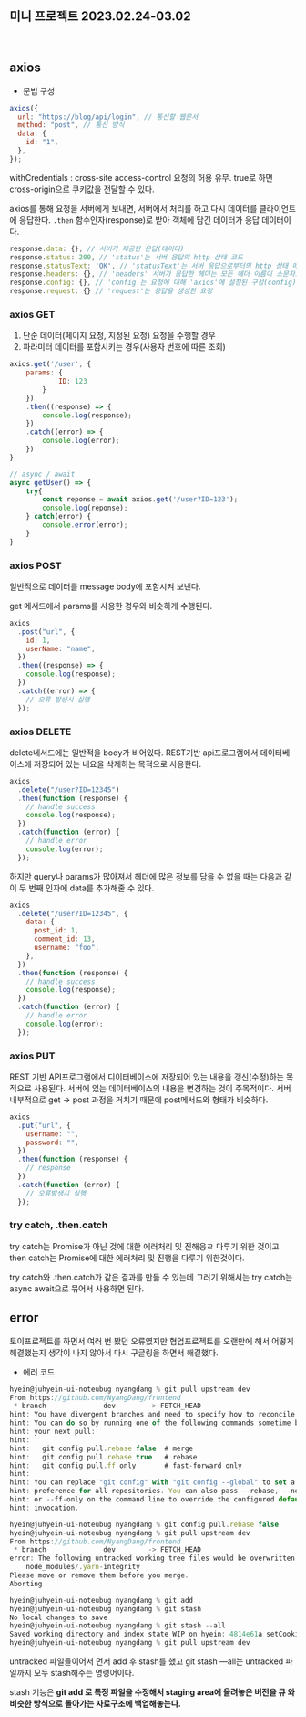 ## 미니 프로젝트 2023.02.24-03.02

<br />

## axios

- 문법 구성

```jsx
axios({
  url: "https://blog/api/login", // 통신할 웹문서
  method: "post", // 통신 방식
  data: {
    id: "1",
  },
});
```

withCredentials : cross-site access-control 요청의 허용 유무. true로 하면 cross-origin으로 쿠키값을 전달할 수 있다.

axios를 통해 요청을 서버에게 보내면, 서버에서 처리를 하고 다시 데이터를 클라이언트에 응답한다. `.then` 함수인자(response)로 받아 객체에 담긴 데이터가 응답 데이터이다.

```jsx
response.data: {}, // 서버가 제공한 은답(데이터)
response.status: 200, // 'status'는 서버 응답의 http 상태 코드
response.statusText: 'OK', // 'statusText'는 서버 응답으로부터의 http 상태 메시지
response.headers: {}, // 'headers' 서버가 응답한 헤더는 모든 헤더 이름이 소문자로 제공
response.config: {}, // 'config'는 요청에 대해 'axios'에 설정된 구성(config)
response.request: {} // 'request'는 응답을 생성한 요청
```

### axios GET

1. 단순 데이터(페이지 요청, 지정된 요청) 요청을 수행할 경우
2. 파라미터 데이터를 포함시키는 경우(사용자 번호에 따른 조회)

```jsx
axios.get('/user', {
	params: {
			ID: 123
		}
	})
	.then((response) => {
		console.log(response);
	})
	.catch((error) => {
		console.log(error);
	})
}

// async / await
async getUser() => {
	try{
		const reponse = await axios.get('/user?ID=123');
		console.log(reponse);
	} catch(error) {
		console.error(error);
	}
}
```

### axios POST

일반적으로 데이터를 message body에 포함시켜 보낸다.

get 메서드에서 params를 사용한 경우와 비슷하게 수행된다.

```jsx
axios
  .post("url", {
    id: 1,
    userName: "name",
  })
  .then((response) => {
    console.log(response);
  })
  .catch((error) => {
    // 오류 발생시 실행
  });
```

### axios DELETE

delete네서드에는 일반적을 body가 비어있다. REST기반 api프로그램에서 데이터베이스에 저장되어 있는 내요을 삭제하는 목적으로 사용한다.

```jsx
axios
  .delete("/user?ID=12345")
  .then(function (response) {
    // handle success
    console.log(response);
  })
  .catch(function (error) {
    // handle error
    console.log(error);
  });
```

하지만 query나 params가 많아져서 헤더에 많은 정보를 담을 수 없을 때는 다음과 같이 두 번째 인자에 data를 추가해줄 수 있다.

```jsx
axios
  .delete("/user?ID=12345", {
    data: {
      post_id: 1,
      comment_id: 13,
      username: "foo",
    },
  })
  .then(function (response) {
    // handle success
    console.log(response);
  })
  .catch(function (error) {
    // handle error
    console.log(error);
  });
```

### axios PUT

REST 기반 API프로그램에서 디이터베이스에 저장되어 있는 내용을 갱신(수정)하는 목적으로 사용된다. 서버에 있는 데이터베이스의 내용을 변경하는 것이 주목적이다. 서버 내부적으로 get → post 과정을 거치기 때문에 post메서드와 형태가 비슷하다.

```jsx
axios
  .put("url", {
    username: "",
    password: "",
  })
  .then(function (response) {
    // response
  })
  .catch(function (error) {
    // 오류발생시 실행
  });
```

### try catch, .then.catch

try catch는 Promise가 아닌 것에 대한 에러처리 및 진해응ㄹ 다루기 위한 것이고 then catch는 Promise에 대한 에러처리 및 진행을 다루기 위한것이다.

try catch와 .then.catch가 같은 결과를 만들 수 있는데 그러기 위해서는 try catch는 async await으로 묶어서 사용하면 된다.

## error

토이프로젝트를 하면서 여러 번 봤던 오류였지만 협업프로젝트를 오랜만에 해서 어떻게 해결했는지 생각이 나지 않아서 다시 구글링을 하면서 해결했다.

- 에러 코드

```jsx
hyein@juhyein-ui-noteubug nyangdang % git pull upstream dev
From https://github.com/NyangDang/frontend
 * branch              dev        -> FETCH_HEAD
hint: You have divergent branches and need to specify how to reconcile them.
hint: You can do so by running one of the following commands sometime before
hint: your next pull:
hint:
hint:   git config pull.rebase false  # merge
hint:   git config pull.rebase true   # rebase
hint:   git config pull.ff only       # fast-forward only
hint:
hint: You can replace "git config" with "git config --global" to set a default
hint: preference for all repositories. You can also pass --rebase, --no-rebase,
hint: or --ff-only on the command line to override the configured default per
hint: invocation.
```

```jsx
hyein@juhyein-ui-noteubug nyangdang % git config pull.rebase false
hyein@juhyein-ui-noteubug nyangdang % git pull upstream dev
From https://github.com/NyangDang/frontend
 * branch              dev        -> FETCH_HEAD
error: The following untracked working tree files would be overwritten by merge:
	node_modules/.yarn-integrity
Please move or remove them before you merge.
Aborting
```

```jsx
hyein@juhyein-ui-noteubug nyangdang % git add .
hyein@juhyein-ui-noteubug nyangdang % git stash
No local changes to save
hyein@juhyein-ui-noteubug nyangdang % git stash --all
Saved working directory and index state WIP on hyein: 4814e61a setCookis
hyein@juhyein-ui-noteubug nyangdang % git pull upstream dev
```

untracked 파일들이어서 먼저 add 후 stash를 했고 git stash —all는 untracked 파일까지 모두 stash해주는 명령어이다.

stash 기능은 **git add 로 특정 파일을 수정해서 staging area에 올려놓은 버전을 큐 와 비슷한 방식으로 돌아가는 자료구조에 백업해놓는다.**
